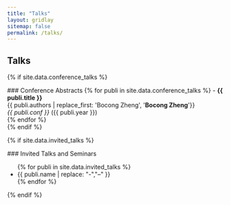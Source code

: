 ```yaml
---
title: "Talks"
layout: gridlay
sitemap: false
permalink: /talks/
---
```


## Talks

{% if site.data.conference_talks %}
<div class="jumbotron">
### Conference Abstracts
{% for publi in site.data.conference_talks %}
- <strong>{{ publi.title }}</strong> <br/> 
 {{ publi.authors | replace_first: 'Bocong Zheng', '<b>Bocong Zheng</b>'}} <br/>
 <i>{{ publi.conf }}</i> ({{ publi.year }}) <br/>
{% endfor %}
</div>
{% endif %}

{% if site.data.invited_talks %}
<div class="jumbotron">
### Invited Talks and Seminars
<ul>
{% for publi in site.data.invited_talks %}
<li> {{ publi.name | replace: "-","&#8211;" }} </li>
{% endfor %}
</ul>
</div>
{% endif %}
